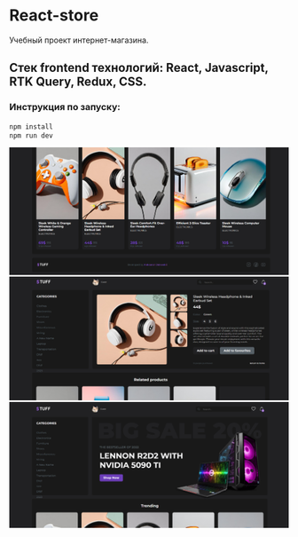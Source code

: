 # React-store

Учебный проект интернет-магазина.

<h2><b>Стек frontend технологий:</b> React, Javascript, RTK Query, Redux, CSS.</h2>

<h3>Инструкция по запуску:</h3>

```
npm install
npm run dev
```

![Main page](/pictures/1.png 'Main page')
![Main page](/pictures/2.png 'Main page')
![Main page](/pictures/3.png 'Main page')

